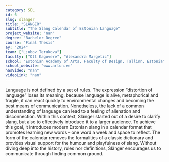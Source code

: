 ```yaml
---
category: SEL
id: 6
slug: slanger
title: "SLÄNGER"
subtitle: "The Slang Calendar of Estonian Language"
project_website: "nan"
degree: "Bachelor Degree"
course: "Final Thesis"
ay: "2024"
team: ["Ljubov Terukova"]
faculty: ["Ott Kagovere", "Alexandra Margetic"]
school: "Estonian Academy of Arts, Faculty of Design, Tallinn, Estonia"
school_website: "www.artun.ee"
hasVideo: "nan"
videoLink: "nan"
---
```


Language is not defined by a set of rules. The expression “distortion of language” loses its meaning, because language is alive, metaphorical and fragile, it can react quickly to environmental changes and becoming the best means of communication. Nonetheless, the lack of a common understanding of language can lead to a feeling of alienation and disconnection. Within this context, Slänger started out of a desire to clarify slang, but also to effectively introduce it to a larger audience. To achieve this goal, it introduces modern Estonian slang in a calendar format that promotes learning new words – one word a week and space to reflect. The form of the calendar removes the formalities of a classic dictionary and provides visual support for the humour and playfulness of slang. Without diving deep into the history, rules nor definitions, Slänger encourages us to communicate through finding common ground.
